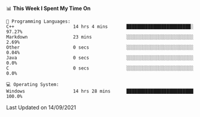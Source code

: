 
<!--START_SECTION:waka-->
📊 **This Week I Spent My Time On** 

```text
💬 Programming Languages: 
C++                      14 hrs 4 mins       ████████████████████████░   97.27% 
Markdown                 23 mins             ░░░░░░░░░░░░░░░░░░░░░░░░░   2.69% 
Other                    0 secs              ░░░░░░░░░░░░░░░░░░░░░░░░░   0.04% 
Java                     0 secs              ░░░░░░░░░░░░░░░░░░░░░░░░░   0.0% 
C                        0 secs              ░░░░░░░░░░░░░░░░░░░░░░░░░   0.0%

💻 Operating System: 
Windows                  14 hrs 28 mins      █████████████████████████   100.0%

```


 Last Updated on 14/09/2021
<!--END_SECTION:waka-->
